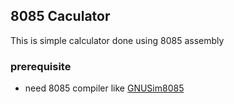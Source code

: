 ## 8085 Caculator
This is simple calculator done using 8085 assembly
### prerequisite
- need 8085 compiler like [GNUSim8085](https://launchpad.net/gnusim8085)
